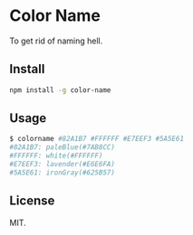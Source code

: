 # Color Name

To get rid of naming hell.

## Install

```bash
npm install -g color-name
```

## Usage

```bash
$ colorname #82A1B7 #FFFFFF #E7EEF3 #5A5E61
#82A1B7: paleBlue(#7AB8CC)
#FFFFFF: white(#FFFFFF)
#E7EEF3: lavender(#E6E6FA)
#5A5E61: ironGray(#625B57)
```

## License

MIT.
